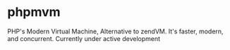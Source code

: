 # phpmvm
PHP's Modern Virtual Machine, Alternative to zendVM. It's faster, modern, and concurrent. Currently under active development
